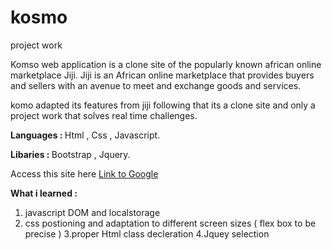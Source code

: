 # kosmo
project work

Komso web application is a clone site of the popularly known african online marketplace Jiji. Jiji is an African online marketplace that provides buyers and sellers with an avenue to meet and exchange goods and services. 
 
 komo adapted its features from jiji following that its a clone site and only a project work that solves real time challenges.
 
 <strong> Languages : </strong> Html , Css , Javascript.
 
  <strong> Libaries : </strong> Bootstrap , Jquery.
  
  Access this site  here [Link to Google](https://www.google.com)
  
  
  <strong> What i learned : </strong> 
  1. javascript DOM and localstorage 
  2. css postioning and adaptation to different screen sizes ( flex box to be precise )
  3.proper Html class decleration
  4.Jquey selection
  
